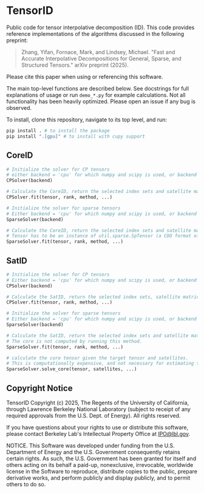 # TensorID

Public code for tensor interpolative decomposition (ID). This code provides reference implementations of the algorithms discussed in the following preprint:

> Zhang, Yifan, Fornace, Mark, and Lindsey, Michael. "Fast and Accurate Interpolative Decompositions for General, Sparse, and Structured Tensors." arXiv preprint (2025).

Please cite this paper when using or referencing this software.

The main top-level functions are described below. See docstrings for full explanations of usage or run `demo_*.py` for example calculations. Not all functionality has been heavily optimized. Please open an issue if any bug is observed.

To install, clone this repository, navigate to its top level, and run:
```bash
pip install . # to install the package
pip install ".[gpu]" # to install with cupy support
```

## CoreID

```python
# Initialize the solver for CP tensors
# either backend = 'cpu' for which numpy and scipy is used, or backend = 'gpu' for which cupy is used
CPSolver(backend)

# Calculate the CoreID, return the selected index sets and satellite matrices
CPSolver.fit(tensor, rank, method, ...) 
```

```python
# Initialize the solver for sparse tensors
# Either backend = 'cpu' for which numpy and scipy is used, or backend = 'gpu' for which cupy is used
SparseSolver(backend)

# Calculate the CoreID, return the selected index sets and satellite matrices
# Tensor has to be an instance of util.sparse.SpTensor (a COO format of sparse tensor)
SparseSolver.fit(tensor, rank, method, ...) 
```

## SatID

```python
# Initialize the solver for CP tensors
# Either backend = 'cpu' for which numpy and scipy is used, or backend = 'gpu' for which cupy is used.
CPSolver(backend)

# Calculate the SatID, return the selected index sets, satellite matrices, and a list of CP factors whose contraction gives the reconstruction tensor.
CPSolver.fit(tensor, rank, method, ...) 
```

```python
# Initialize the solver for sparse tensors
# Either backend = 'cpu' for which numpy and scipy is used, or backend = 'gpu' for which cupy is used.
SparseSolver(backend)

# Calculate the SatID, return the selected index sets and satellite matrices.
# The core is not computed by running this method.
SparseSolver.fit(tensor, rank, method, ...)

# calculate the core tensor given the target tensor and satellites.
# This is computationally expensive, and not necessary for estimating the reconstruction error.
SparseSolver.solve_core(tensor, satellites, ...) 
```

## Copyright Notice

TensorID Copyright (c) 2025, The Regents of the University of California,
through Lawrence Berkeley National Laboratory (subject to receipt of any
required approvals from the U.S. Dept. of Energy). All rights reserved.

If you have questions about your rights to use or distribute this software,
please contact Berkeley Lab's Intellectual Property Office at
IPO@lbl.gov.

NOTICE.  This Software was developed under funding from the U.S. Department
of Energy and the U.S. Government consequently retains certain rights.  As
such, the U.S. Government has been granted for itself and others acting on
its behalf a paid-up, nonexclusive, irrevocable, worldwide license in the
Software to reproduce, distribute copies to the public, prepare derivative 
works, and perform publicly and display publicly, and to permit others to do so.
